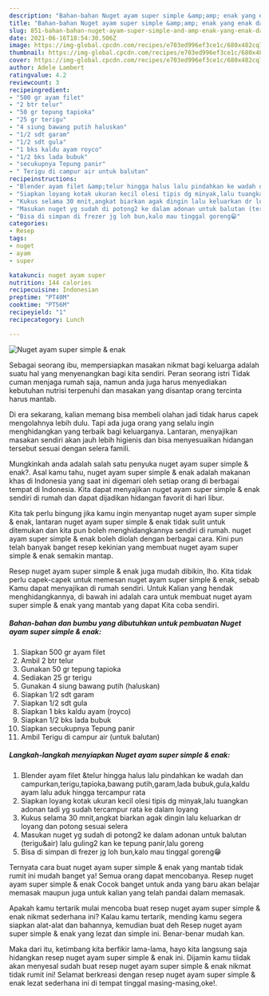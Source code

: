 ```yaml
---
description: "Bahan-bahan Nuget ayam super simple &amp;amp; enak yang enak dan Mudah Dibuat"
title: "Bahan-bahan Nuget ayam super simple &amp;amp; enak yang enak dan Mudah Dibuat"
slug: 851-bahan-bahan-nuget-ayam-super-simple-and-amp-enak-yang-enak-dan-mudah-dibuat
date: 2021-06-16T18:54:30.506Z
image: https://img-global.cpcdn.com/recipes/e703ed996ef3ce1c/680x482cq70/nuget-ayam-super-simple-enak-foto-resep-utama.jpg
thumbnail: https://img-global.cpcdn.com/recipes/e703ed996ef3ce1c/680x482cq70/nuget-ayam-super-simple-enak-foto-resep-utama.jpg
cover: https://img-global.cpcdn.com/recipes/e703ed996ef3ce1c/680x482cq70/nuget-ayam-super-simple-enak-foto-resep-utama.jpg
author: Adele Lambert
ratingvalue: 4.2
reviewcount: 3
recipeingredient:
- "500 gr ayam filet"
- "2 btr telur"
- "50 gr tepung tapioka"
- "25 gr terigu"
- "4 siung bawang putih haluskan"
- "1/2 sdt garam"
- "1/2 sdt gula"
- "1 bks kaldu ayam royco"
- "1/2 bks lada bubuk"
- "secukupnya Tepung panir"
- " Terigu di campur air untuk balutan"
recipeinstructions:
- "Blender ayam filet &amp;telur hingga halus lalu pindahkan ke wadah dan campurkan,terigu,tapioka,bawang putih,garam,lada bubuk,gula,kaldu ayam lalu aduk hingga tercampur rata"
- "Siapkan loyang kotak ukuran kecil olesi tipis dg minyak,lalu tuangkan adonan tadi yg sudah tercampur rata ke dalam loyang"
- "Kukus selama 30 mnit,angkat biarkan agak dingin lalu keluarkan dr loyang dan potong sesuai selera"
- "Masukan nuget yg sudah di potong2 ke dalam adonan untuk balutan (terigu&amp;air) lalu guling2 kan ke tepung panir,lalu goreng"
- "Bisa di simpan di frezer jg loh bun,kalo mau tinggal goreng😁"
categories:
- Resep
tags:
- nuget
- ayam
- super

katakunci: nuget ayam super 
nutrition: 144 calories
recipecuisine: Indonesian
preptime: "PT40M"
cooktime: "PT56M"
recipeyield: "1"
recipecategory: Lunch

---
```



![Nuget ayam super simple &amp; enak](https://img-global.cpcdn.com/recipes/e703ed996ef3ce1c/680x482cq70/nuget-ayam-super-simple-enak-foto-resep-utama.jpg)

Sebagai seorang ibu, mempersiapkan masakan nikmat bagi keluarga adalah suatu hal yang menyenangkan bagi kita sendiri. Peran seorang istri Tidak cuman menjaga rumah saja, namun anda juga harus menyediakan kebutuhan nutrisi terpenuhi dan masakan yang disantap orang tercinta harus mantab.

Di era  sekarang, kalian memang bisa membeli olahan jadi tidak harus capek mengolahnya lebih dulu. Tapi ada juga orang yang selalu ingin menghidangkan yang terbaik bagi keluarganya. Lantaran, menyajikan masakan sendiri akan jauh lebih higienis dan bisa menyesuaikan hidangan tersebut sesuai dengan selera famili. 



Mungkinkah anda adalah salah satu penyuka nuget ayam super simple &amp; enak?. Asal kamu tahu, nuget ayam super simple &amp; enak adalah makanan khas di Indonesia yang saat ini digemari oleh setiap orang di berbagai tempat di Indonesia. Kita dapat menyajikan nuget ayam super simple &amp; enak sendiri di rumah dan dapat dijadikan hidangan favorit di hari libur.

Kita tak perlu bingung jika kamu ingin menyantap nuget ayam super simple &amp; enak, lantaran nuget ayam super simple &amp; enak tidak sulit untuk ditemukan dan kita pun boleh menghidangkannya sendiri di rumah. nuget ayam super simple &amp; enak boleh diolah dengan berbagai cara. Kini pun telah banyak banget resep kekinian yang membuat nuget ayam super simple &amp; enak semakin mantap.

Resep nuget ayam super simple &amp; enak juga mudah dibikin, lho. Kita tidak perlu capek-capek untuk memesan nuget ayam super simple &amp; enak, sebab Kamu dapat menyajikan di rumah sendiri. Untuk Kalian yang hendak menghidangkannya, di bawah ini adalah cara untuk membuat nuget ayam super simple &amp; enak yang mantab yang dapat Kita coba sendiri.

<!--inarticleads1-->

##### Bahan-bahan dan bumbu yang dibutuhkan untuk pembuatan Nuget ayam super simple &amp; enak:

1. Siapkan 500 gr ayam filet
1. Ambil 2 btr telur
1. Gunakan 50 gr tepung tapioka
1. Sediakan 25 gr terigu
1. Gunakan 4 siung bawang putih (haluskan)
1. Siapkan 1/2 sdt garam
1. Siapkan 1/2 sdt gula
1. Siapkan 1 bks kaldu ayam (royco)
1. Siapkan 1/2 bks lada bubuk
1. Siapkan secukupnya Tepung panir
1. Ambil  Terigu di campur air (untuk balutan)




<!--inarticleads2-->

##### Langkah-langkah menyiapkan Nuget ayam super simple &amp; enak:

1. Blender ayam filet &amp;telur hingga halus lalu pindahkan ke wadah dan campurkan,terigu,tapioka,bawang putih,garam,lada bubuk,gula,kaldu ayam lalu aduk hingga tercampur rata
1. Siapkan loyang kotak ukuran kecil olesi tipis dg minyak,lalu tuangkan adonan tadi yg sudah tercampur rata ke dalam loyang
1. Kukus selama 30 mnit,angkat biarkan agak dingin lalu keluarkan dr loyang dan potong sesuai selera
1. Masukan nuget yg sudah di potong2 ke dalam adonan untuk balutan (terigu&amp;air) lalu guling2 kan ke tepung panir,lalu goreng
1. Bisa di simpan di frezer jg loh bun,kalo mau tinggal goreng😁




Ternyata cara buat nuget ayam super simple &amp; enak yang mantab tidak rumit ini mudah banget ya! Semua orang dapat mencobanya. Resep nuget ayam super simple &amp; enak Cocok banget untuk anda yang baru akan belajar memasak maupun juga untuk kalian yang telah pandai dalam memasak.

Apakah kamu tertarik mulai mencoba buat resep nuget ayam super simple &amp; enak nikmat sederhana ini? Kalau kamu tertarik, mending kamu segera siapkan alat-alat dan bahannya, kemudian buat deh Resep nuget ayam super simple &amp; enak yang lezat dan simple ini. Benar-benar mudah kan. 

Maka dari itu, ketimbang kita berfikir lama-lama, hayo kita langsung saja hidangkan resep nuget ayam super simple &amp; enak ini. Dijamin kamu tiidak akan menyesal sudah buat resep nuget ayam super simple &amp; enak nikmat tidak rumit ini! Selamat berkreasi dengan resep nuget ayam super simple &amp; enak lezat sederhana ini di tempat tinggal masing-masing,oke!.

